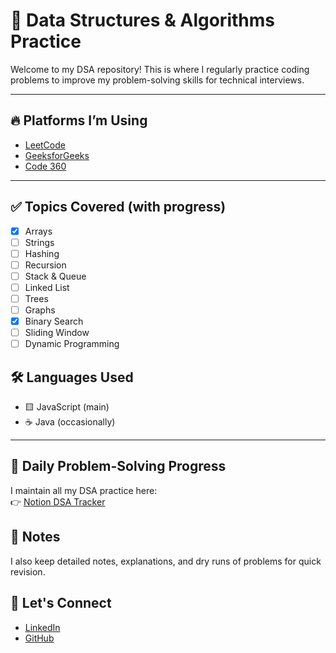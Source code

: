 # 📘 Data Structures & Algorithms Practice

Welcome to my DSA repository! This is where I regularly practice coding problems to improve my problem-solving skills for technical interviews.

---

## 🔥 Platforms I’m Using

- [LeetCode](https://leetcode.com/u/sahbaz23/)
- [GeeksforGeeks](https://www.geeksforgeeks.org/user/amdsah8zuh/)
- [Code 360](https://www.naukri.com/code360/profile/53fe33dd-fd9b-475d-81b6-66e256c6978d)

---

## ✅ Topics Covered (with progress)

- [x] Arrays
- [ ] Strings
- [ ] Hashing
- [ ] Recursion
- [ ] Stack & Queue
- [ ] Linked List
- [ ] Trees
- [ ] Graphs
- [x] Binary Search
- [ ] Sliding Window
- [ ] Dynamic Programming

## 🛠️ Languages Used

- 🟨 JavaScript (main)
- ☕ Java (occasionally)

---


## 📅 Daily Problem-Solving Progress  
I maintain all my DSA practice here:  
👉 [Notion DSA Tracker](https://www.notion.so/2347299e61f2807ca8c3dfdb314aabc3?v=2347299e61f280ecbad4000ca2b82062)  

## 📝 Notes  
I also keep detailed notes, explanations, and dry runs of problems for quick revision.


## 🤝 Let's Connect

- [LinkedIn](https://www.linkedin.com/in/sahbaz-alam-a95680262/)
- [GitHub](https://github.com/mdsahbazkhan)


